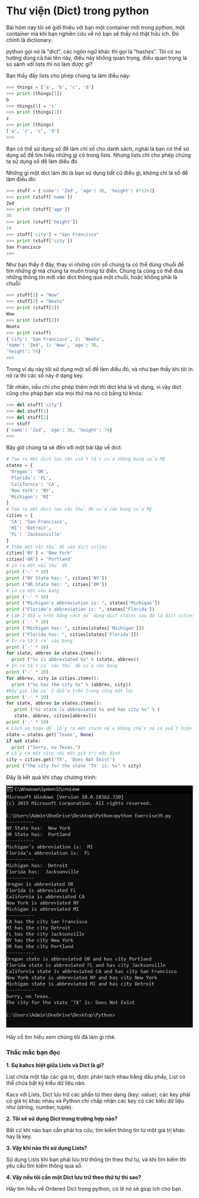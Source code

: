 # Thư viện (Dict) trong python #

Bài hôm nay tôi sẽ giới thiệu với bạn một container mới trong python, một container mà khi bạn nghiên cứu về nó bạn sẽ thấy nó thật hữu ích. Đó chính là dictionary.

python gọi nó là "dict", các ngôn ngữ khác thì gọi là "hashes". Tôi có xu hướng dùng cả hai tên này, điều này không quan trọng, điều quan trọng là so sánh với lists thì nó làm được gì?

Bạn thấy đấy lists cho phép chúng ta làm điều này:

```python
>>> things = ['a', 'b', 'c', 'd']
>>> print (things[1])
b
>>> things[1] = 'z'
>>> print (things[1])
z
>>> print (things)
['a', 'z', 'c', 'd']
>>>
```

Bạn có thể sử dụng số để làm chỉ số cho danh sách, nghãi là bạn có thể sử dụng số để tìm hiểu những gì có trong lists. Nhưng lists chỉ cho phép chúng ta sử dụng số để làm điều đó.

Những gì một dict làm đó là bạn sử dụng bất cứ điều gì, không chỉ là số để làm điều đó:

```python
>>> stuff = {'name': 'Zed', 'age': 36, 'height': 6*12+2}
>>> print (stuff['name'])
Zed
>>> print (stuff['age'])
36
>>> print (stuff['height'])
74
>>> stuff['city'] = "San Francisco"
>>> print (stuff['city'])
San Francisco
>>>
```

Như bạn thấy ở đây, thay vì những cón số chúng ta có thể dùng chuỗi để tìm những gì mà chúng ta muốn trong từ điển. Chúng ta cũng có thể đưa những thông tin mới vào dict thông qua một chuỗi, hoặc không phải là chuỗi:

```python
>>> stuff[1] = "Wow"
>>> stuff[2] = "Neato"
>>> print (stuff[1])
Wow
>>> print (stuff[2])
Neato
>>> print (stuff)
{'city': 'San Francisco', 2: 'Neato',
'name': 'Zed', 1: 'Wow', 'age': 36,
'height': 74}
>>>
```
Trong ví dụ này tôi sử dụng một số để làm điều đó, và như bạn thấy khi tôi in nó ra thì các số này ở dạng key.

Tất nhiên, nếu chỉ cho phép thêm mới thì dict khá là vô dụng, vì vậy dict cũng cho pháp bạn xóa mọi thứ mà nó có bằng từ khóa:

```python
>>> del stuff['city']
>>> del stuff[1]
>>> del stuff[2]
>>> stuff
{'name': 'Zed', 'age': 36, 'height': 74}
>>>
```

Bây giờ chúng ta sẽ đến với một bài tập về dict:

```python
# Tạo ra một dict lưu tên viết tắt của những bang của Mỹ
states = {
 'Oregon': 'OR',
 'Florida': 'FL',
 'California': 'CA',
 'New York': 'NY',
 'Michigan': 'MI'
}
# Tạo ra một dict lưu các thủ đô của các bang của Mỹ
cities = {
 'CA': 'San Francisco',
 'MI': 'Detroit',
 'FL': 'Jacksonville'
}
# Thêm một vài thủ đô vào dict cities
cities['NY'] = 'New York'
cities['OR'] = 'Portland'
# in ra một vài thủ đô
print ('-' * 10)
print ("NY State has: ", cities['NY'])
print ("OR State has: ", cities['OR'])
# in ra một vào bang
print ('-' * 10)
print ("Michigan's abbreviation is: ", states['Michigan'])
print ("Florida's abbreviation is: ", states['Florida'])
# Làm 2 điều trên bằng cách sử dụng dict states sau đó là dict cities
print ('-' * 10)
print ("Michigan has: ", cities[states['Michigan']])
print ("Florida has: ", cities[states['Florida']])
# In ra tất cả các bang
print ('-' * 10)
for state, abbrev in states.items():
  print ("%s is abbreviated %s" % (state, abbrev))
# In ra tất cả các thủ đô của các bang
print ('-' * 10)
for abbrev, city in cities.items():
  print ("%s has the city %s" % (abbrev, city))
#Bây giờ làm cả 2 điều trên trong cùng một lúc
print ('-' * 10)
for state, abbrev in states.items():
   print ("%s state is abbreviated %s and has city %s" % (
   state, abbrev, cities[abbrev]))
print ('-' * 10)
# Cách an toàn để lấy ra một state nếu không chắc nó có xuất hiện trong dict states
state = states.get('Texas', None)
if not state:
  print ("Sorry, no Texas.")
# Lấy ra một city với một giá trị mặc định
city = cities.get('TX', 'Does Not Exist')
print ("The city for the state 'TX' is: %s" % city)
```

Đây là kết quả khi chạy chương trình:

![picture alt](./image/1.PNG)

Hãy cố tìm hiểu xem chúng tôi đã làm gì nhé.

### Thắc mắc bạn đọc ###

**1. Sự kahcs biệt giữa Lists và Dict là gì?**

  List chứa một tập các giá trị, được phân tách nhau bằng dấu phẩy, List có thể chứa bất kỳ kiểu dữ liệu nào.

  Kacs với Lists, Dict lưu trữ các phần tử theo dạng {key: value}, các key phải có giá trị khác nhau và Python chỉ chấp nhận các key có các kiểu dữ liệu như (string, number, tuple).

**2. Tôi sẽ sử dụng Dict trong trường hợp nào?**

  Bất cứ khi nào bạn cần phải tra cứu, tìm kiếm thông tin từ một giá trị khác hay là key.

**3. Vậy khi nào thì sử dụng Lists?**

  Sử dụng Lists khi bạn phải lưu trữ thông tin theo thứ tự, và khi tìm kiếm thì yêu cầu tìm kiếm thông qua số.

**4. Vậy nếu tôi cần một Dict lưu trữ theo thứ tự thì sao?**

  Hãy tìm hiểu về Ordered Dict trong python, có lẽ nó sẽ giúp ích cho bạn.

